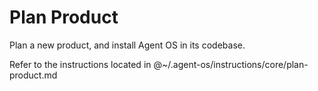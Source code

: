 # Plan Product

Plan a new product, and install Agent OS in its codebase.

Refer to the instructions located in @~/.agent-os/instructions/core/plan-product.md

